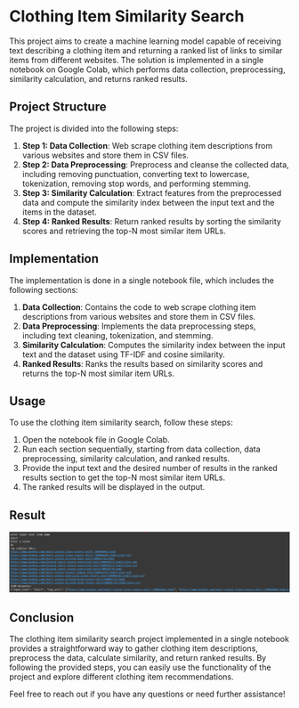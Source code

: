 # Clothing Item Similarity Search

This project aims to create a machine learning model capable of receiving text describing a clothing item and returning a ranked list of links to similar items from different websites. The solution is implemented in a single notebook on Google Colab, which performs data collection, preprocessing, similarity calculation, and returns ranked results.

## Project Structure

The project is divided into the following steps:

1. **Step 1: Data Collection**: Web scrape clothing item descriptions from various websites and store them in CSV files.
2. **Step 2: Data Preprocessing**: Preprocess and cleanse the collected data, including removing punctuation, converting text to lowercase, tokenization, removing stop words, and performing stemming.
3. **Step 3: Similarity Calculation**: Extract features from the preprocessed data and compute the similarity index between the input text and the items in the dataset.
4. **Step 4: Ranked Results**: Return ranked results by sorting the similarity scores and retrieving the top-N most similar item URLs.

## Implementation

The implementation is done in a single notebook file, which includes the following sections:

1. **Data Collection**: Contains the code to web scrape clothing item descriptions from various websites and store them in CSV files.
2. **Data Preprocessing**: Implements the data preprocessing steps, including text cleaning, tokenization, and stemming.
3. **Similarity Calculation**: Computes the similarity index between the input text and the dataset using TF-IDF and cosine similarity.
4. **Ranked Results**: Ranks the results based on similarity scores and returns the top-N most similar item URLs.

## Usage

To use the clothing item similarity search, follow these steps:

1. Open the notebook file in Google Colab.
2. Run each section sequentially, starting from data collection, data preprocessing, similarity calculation, and ranked results.
3. Provide the input text and the desired number of results in the ranked results section to get the top-N most similar item URLs.
4. The ranked results will be displayed in the output.

## Result
![Project Result](https://github.com/naveen715/Clothing-Similarity-Search/blob/main/result.png)

## Conclusion

The clothing item similarity search project implemented in a single notebook provides a straightforward way to gather clothing item descriptions, preprocess the data, calculate similarity, and return ranked results. By following the provided steps, you can easily use the functionality of the project and explore different clothing item recommendations.

Feel free to reach out if you have any questions or need further assistance!

